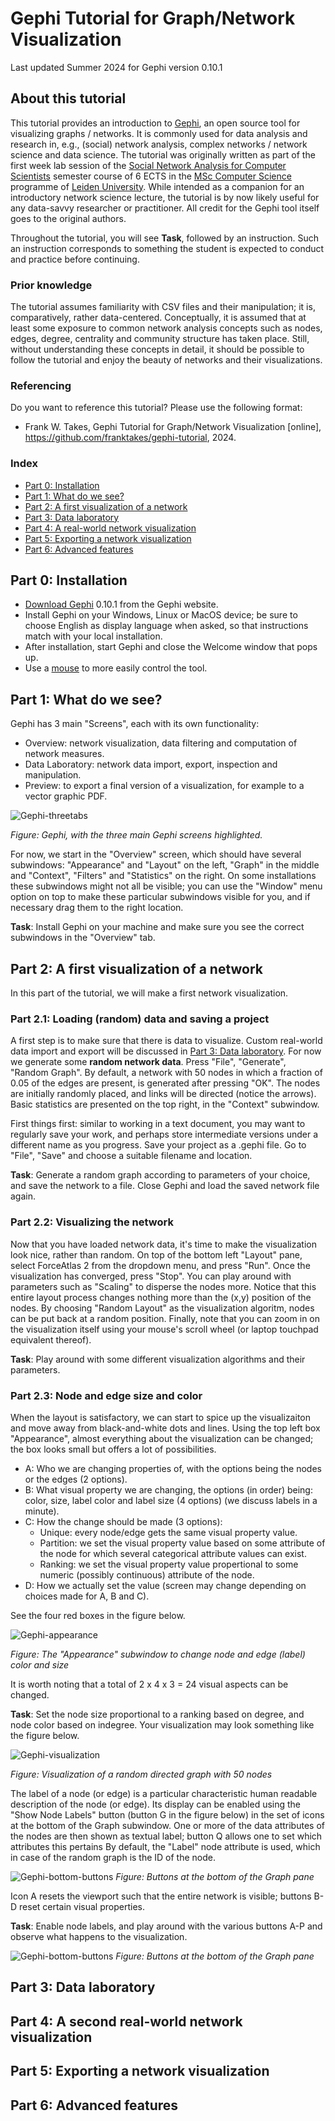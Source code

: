 # Gephi Tutorial for Graph/Network Visualization
Last updated Summer 2024 for Gephi version 0.10.1

## About this tutorial
This tutorial provides an introduction to [Gephi](https://gephi.org), an open source tool for visualizing graphs / networks.
It is commonly used for data analysis and research in, e.g., (social) network analysis, complex networks / network science and data science. 
The tutorial was originally written as part of the first week lab session of the [Social Network Analysis for Computer Scientists](https://liacs.leidenuniv.nl/~takesfw/SNACS/) semester course of 6 ECTS in the [MSc Computer Science](https://www.universiteitleiden.nl/en/education/study-programmes/master/computer-science) programme of [Leiden University](https://www.universiteitleiden.nl/en). 
While intended as a companion for an introductory network science lecture, the tutorial is by now likely useful for any data-savvy researcher or practitioner. All credit for the Gephi tool itself goes to the original authors.

Throughout the tutorial, you will see **Task**, followed by an instruction. Such an instruction corresponds to something the student is expected to conduct and practice before continuing. 

### Prior knowledge 
The tutorial assumes familiarity with CSV files and their manipulation; it is, comparatively, rather data-centered. 
Conceptually, it is assumed that at least some exposure to common network analysis concepts such as nodes, edges, degree, centrality and community structure has taken place. 
Still, without understanding these concepts in detail, it should be possible to follow the tutorial and enjoy the beauty of networks and their visualizations.

### Referencing
Do you want to reference this tutorial? Please use the following format:
* Frank W. Takes, Gephi Tutorial for Graph/Network Visualization [online], https://github.com/franktakes/gephi-tutorial, 2024.

### Index
* [Part 0: Installation](#part-0-installation)
* [Part 1: What do we see?](#part-1-what-do-we-see)
* [Part 2: A first visualization of a network](#part-2-a-first-visualization-of-a-network)
* [Part 3: Data laboratory](#part-3-data-laboratory)
* [Part 4: A real-world network visualization](#part-4-a-second-real-world-network-visualization)
* [Part 5: Exporting a network visualization](part-5-exporting-a-network-visualization)
* [Part 6: Advanced features](#part-6-advanced-features)

## Part 0: Installation

* [Download Gephi](https://gephi.org/users/download) 0.10.1 from the Gephi website.
* Install Gephi on your Windows, Linux or MacOS device; be sure to choose English as display language when asked, so that instructions match with your local installation.
* After installation, start Gephi and close the Welcome window that pops up.
* Use a [mouse](https://en.wikipedia.org/wiki/Computer_mouse) to more easily control the tool.

[](#whatwesee)
## Part 1: What do we see?

Gephi has 3 main "Screens", each with its own functionality: 
* Overview: network visualization, data filtering and computation of network measures.
* Data Laboratory: network data import, export, inspection and manipulation.
* Preview: to export a final version of a visualization, for example to a vector graphic PDF.

![Gephi-threetabs](https://github.com/franktakes/gephi-tutorial/blob/main/gephi-threetabs-annotated.png?raw=true)

_Figure: Gephi, with the three main Gephi screens highlighted._

For now, we start in the "Overview" screen, which should have several subwindows: "Appearance" and "Layout" on the left, "Graph" in the middle and "Context", "Filters" and "Statistics" on the right. 
On some installations these subwindows might not all be visible; you can use the "Window" menu option on top to make these particular subwindows visible for you, and if necessary drag them to the right location. 

**Task**: Install Gephi on your machine and make sure you see the correct subwindows in the "Overview" tab.

## Part 2: A first visualization of a network 

In this part of the tutorial, we will make a first network visualization.

### Part 2.1: Loading (random) data and saving a project

A first step is to make sure that there is data to visualize. Custom real-world data import and export will be discussed in [Part 3: Data laboratory](#part-3-data-laboratory). For now we generate some **random network data**. 
Press "File", "Generate", "Random Graph". By default, a network with 50 nodes in which a fraction of 0.05 of the edges are present, is generated after pressing "OK". The nodes are initially randomly placed, and links will be directed (notice the arrows). Basic statistics are presented on the top right, in the "Context" subwindow. 

First things first: similar to working in a text document, you may want to regularly save your work, and perhaps store intermediate versions under a different name as you progress. Save your project as a .gephi file. Go to "File", "Save" and choose a suitable filename and location. 

**Task**: Generate a random graph according to parameters of your choice, and save the network to a file. Close Gephi and load the saved network file again.

### Part 2.2: Visualizing the network 

Now that you have loaded network data, it's time to make the visualization look nice, rather than random. 
On top of the bottom left "Layout" pane, select ForceAtlas 2 from the dropdown menu, and press "Run". 
Once the visualization has converged, press "Stop". 
You can play around with parameters such as "Scaling" to disperse the nodes more. 
Notice that this entire layout process changes nothing more than the (x,y) position of the nodes. 
By choosing "Random Layout" as the visualization algoritm, nodes can be put back at a random position. 
Finally, note that you can zoom in on the visualization itself using your mouse's scroll wheel (or laptop touchpad equivalent thereof). 

**Task**: Play around with some different visualization algorithms and their parameters. 

### Part 2.3: Node and edge size and color

When the layout is satisfactory, we can start to spice up the visualizaiton and move away from black-and-white dots and lines. Using the top left box "Appearance", almost everything about the visualization can be changed; the box looks small but offers a lot of possibilities. 
* A: Who we are changing properties of, with the options being the nodes or the edges (2 options).
* B: What visual property we are changing, the options (in order) being: color, size, label color and label size (4 options) (we discuss labels in a minute).
* C: How the change should be made (3 options):
	* Unique: every node/edge gets the same visual property value.
	* Partition: we set the visual property value based on some attribute of the node for which several categorical attribute values can exist.
	* Ranking: we set the visual property value propertional to some numeric (possibly continuous) attribute of the node.
* D: How we actually set the value (screen may change depending on choices made for A, B and C).
  
See the four red boxes in the figure below.

![Gephi-appearance](https://github.com/franktakes/gephi-tutorial/blob/main/gephi-appearance-annotated.png?raw=true)

_Figure: The "Appearance" subwindow to change node and edge (label) color and size_

It is worth noting that a total of 2 x 4 x 3 = 24 visual aspects can be changed. 

**Task**: Set the node size proportional to a ranking based on degree, and node color based on indegree. Your visualization may look something like the figure below.

![Gephi-visualization](https://github.com/franktakes/gephi-tutorial/blob/main/gephi-visualization.png?raw=true)

_Figure: Visualization of a random directed graph with 50 nodes_

The label of a node (or edge) is a particular characteristic human readable description of the node (or edge). Its display can be enabled using the "Show Node Labels" button (button G in the figure below) in the set of icons at the bottom of the Graph subwindow. 
One or more of the data attributes of the nodes are then shown as textual label; button Q allows one to set which attributes this pertains By default, the "Label" node attribute is used, which in case of the random graph is the ID of the node.

![Gephi-bottom-buttons](https://github.com/franktakes/gephi-tutorial/blob/main/gephi-graph-bottom-buttons-annotated.png?raw=true)
_Figure: Buttons at the bottom of the Graph pane_

Icon A resets the viewport such that the entire network is visible; buttons B-D reset certain visual properties. 

**Task**: Enable node labels, and play around with the various buttons A-P and observe what happens to the visualization. 

![Gephi-bottom-buttons](https://github.com/franktakes/gephi-tutorial/blob/main/gephi-graph-bottom-buttons-annotated.png?raw=true)
_Figure: Buttons at the bottom of the Graph pane_

## Part 3: Data laboratory

## Part 4: A second real-world network visualization

## Part 5: Exporting a network visualization

## Part 6: Advanced features
